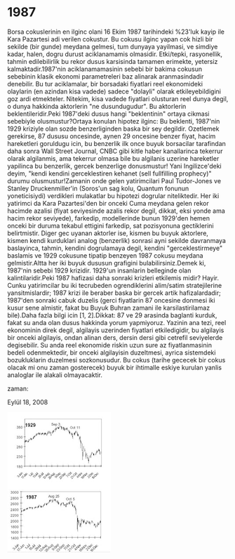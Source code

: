 # 1987
Borsa cokuslerinin en ilginc olani 16 Ekim 1987 tarihindeki %23'luk kayip ile Kara Pazartesi adi verilen cokustur. Bu cokusu ilginc yapan cok hizli bir sekilde (bir gunde) meydana gelmesi, tum dunyaya yayilmasi, ve simdiye kadar, halen, dogru durust aciklanamamis olmasidir. Etki/tepki, rasyonellik, tahmin edilebilirlik bu rekor dusus karsisinda tamamen erimekte, yetersiz kalmaktadir.1987'nin aciklanamamasinin sebebi bir bakima cokusun sebebinin klasik ekonomi parametreleri baz alinarak aranmasindadir denebilir. Bu tur aciklamalar, bir borsadaki fiyatlari reel ekonomideki olaylarin (en azindan kisa vadede) sadece "dolayli" olarak etkileyebildigini goz ardi etmekteler. Nitekim, kisa vadede fiyatlari olusturan reel dunya degil, o dunya hakkinda aktorlerin "ne dusundugudur". Bu aktorlerin beklentileridir.Peki 1987'deki dusus hangi "beklentinin" ortaya cikmasi sebebiyle olusmustur?Ortaya konulan hipotez ilginc: Bu beklenti, 1987'nin 1929 kriziyle olan sozde benzerliginden baska bir sey degildir. Ozetlemek gerekirse, 87 dususu oncesinde, aynen 29 oncesine benzer fiyat, hacim hareketleri goruldugu icin, bu benzerlik ilk once buyuk borsacilar tarafindan daha sonra Wall Street Journal, CNBC gibi kitle haber kanallarinca tekerrur olarak algilanmis, ama tekerrur olmasa bile bu algilanis uzerine hareketler yapilinca bu benzerlik, gercek benzerlige donusmustur! Yani Ingilizce'deki deyim, "kendi kendini gerceklestiren kehanet (sell fullfilling prophecy)" durumu olusmustur!Zamanin onde gelen yatirimcilari Paul Tudor-Jones ve Stanley Druckenmiller'in (Soros'un sag kolu, Quantum fonunun yoneticisiydi) verdikleri mulakatlar bu hipotezi dogrular niteliktedir. Her iki yatirimci da Kara Pazartesi'den bir onceki Cuma meydana gelen rekor hacimde azalisi (fiyat seviyesinde azalis rekor degil, dikkat, eksi yonde ama hacim rekor seviyede), farkedip, modellerinde bunun 1929'den hemen onceki bir duruma tekabul ettigini farkedip, sat pozisyonuna gectiklerini belirtmistir. Diger gec uyanan aktorler ise, kismen bu buyuk aktorlere, kismen kendi kurduklari analog (benzerlik) sonrasi ayni sekilde davranmaya baslayinca, tahmin, kendini dogrulamaya degil, kendini "gerceklestirmeye" baslamis ve 1929 cokusune tipatip benzeyen 1987 cokusu meydana gelmistir.Altta her iki buyuk dususun grafigini bulabilirsiniz.Demek ki, 1987'nin sebebi 1929 krizidir. 1929'un insanlarin belleginde olan kalintilaridir.Peki 1987 hafizasi daha sonraki krizleri etkilemis midir? Hayir. Cunku yatirimcilar bu iki tecrubeden ogrendiklerini alim/satim stratejilerine yansitmislardir; 1987 krizi ile beraber baska bir gercek artik hafizalardadir; 1987'den sonraki cabuk duzelis (gerci fiyatlarin 87 oncesine donmesi iki kusur sene almistir, fakat bu Buyuk Buhran zamani ile karsilastirilamaz bile).Daha fazla bilgi icin [1, 2].Dikkat: 87 ve 29 arasinda baglanti kurduk, fakat su anda olan dusus hakkinda yorum yapmiyoruz. Yazinin ana tezi, reel ekonominin direk degil, algilayis uzerinden fiyatlari etkiledigidir, bu algilayis bir onceki algilayis, ondan alinan ders, dersin dersi gibi cetrefil seviyelerde degisebilir. Su anda reel ekonomide riskin uzun sure az fiyatlanmasinin bedeli odenmektedir, bir onceki algilayisin duzeltmesi, ayrica sistemdeki bozukluklarin duzelmesi sozkonusudur. Bu cokus (tarihe gececek bir cokus olacak mi onu zaman gosterecek) buyuk bir ihtimalle eskiye kurulan yanlis analoglar ile alakali olmayacaktir.







zaman:

Eylül 18, 2008










![](1987.JPG)
